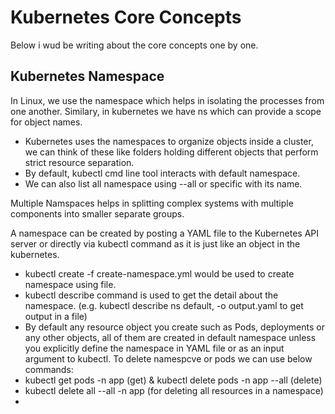 # Kubernetes Core Concepts
Below i wud be writing about the core concepts one by one.

## Kubernetes Namespace
In Linux, we use the namespace which helps in isolating the processes from one another. Similary, in kubernetes we have ns which can provide a scope for object names.
* Kubernetes uses the namespaces to organize objects inside a cluster, we can think of these like folders holding different objects that perform strict resource separation. 
* By default, kubectl cmd line tool interacts with default namespace.
* We can also list all namespace using --all or specific with its name.

Multiple Namspaces helps in splitting complex systems with multiple components into smaller separate groups.

A namespace can be created by posting a YAML file to the Kubernetes API server or directly via kubectl command as it is just like an object in the kubernetes.
* kubectl create -f create-namespace.yml would be used to create namespace using file. 
* kubectl describe command is used to get the detail about the namespace. (e.g. kubectl describe ns default, -o output.yaml to get output in a file)
* By default any resource object you create such as Pods, deployments or any other objects, all of them are created in default namespace unless you explicitly define the namespace in YAML file or as an input argument to kubectl. 
To delete namespcve or pods we can use below commands:
* kubectl get pods -n app (get) &  kubectl delete pods -n app --all (delete)
* kubectl delete all --all -n app (for deleting all resources in a namespace)
* 
